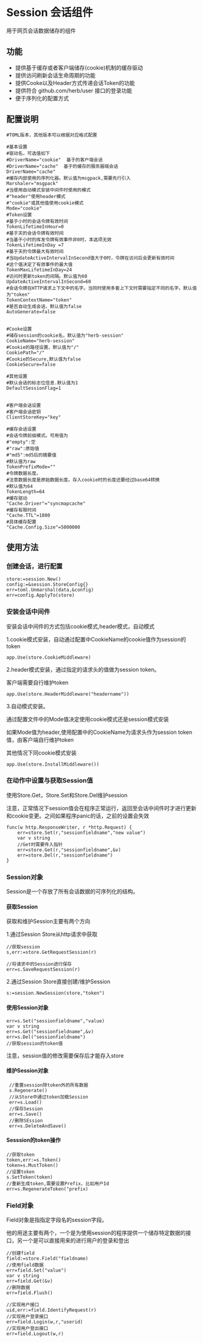 # Session 会话组件

用于网页会话数据储存的组件

## 功能
* 提供基于缓存或者客户端储存(cookie)机制的缓存驱动
* 提供访问刷新会话生命周期的功能
* 提供Cooke以及Header方式传递会话Token的功能
* 提供符合 github.com/herb/user 接口的登录功能
* 便于序列化的配置方式

## 配置说明

    #TOML版本，其他版本可以根据对应格式配置
    
    #基本设置
	#驱动名，可选值如下
	#DriverName="cookie"  基于的客户端会话
	#DriverName="cache"  基于的缓存的服务器端会话
    DriverName="cache"
	#缓存内部使用的序列化器。默认值为msgpack,需要先行引入
	Marshaler="msgpack"
	#当使用自动模式安装中间件时使用的模式
	#"header"使用header模式
	#"cookie"或其他值使用cookie模式
	Mode="cookie"
    #Token设置
	#基于小时的会话令牌有效时间
	TokenLifetimeInHour=0
	#基于天的会话令牌有效时间
	#当基于小时的挥发令牌有效事件非0时，本选项无效
	TokenLifetimeInDay =7
    #基于天的令牌最大有效时间
	#当UpdateActiveIntervalInSecond值大于0时，令牌在访问后会更新有效时间
	#这个值决定了有效事件的最大值
	TokenMaxLifetimeInDay=24
	#访问时更新token的间隔。默认值为60
	UpdateActiveIntervalInSecond=60
	#会话令牌在HTTP请求上下文中的名字。当同时使用多套上下文时需要指定不同的名字。默认值为"token"
	TokenContextName="token"
	#是否自动生成会话，默认值为false
	AutoGenerate=false


    #Cooke设置
	#储存session的cookie名，默认值为"herb-session"
	CookieName="herb-session"
	#Cookie的路径设置，默认值为"/"
	CookiePath="/"
	#Cookie的Secure,默认值为false
	CookieSecure=false

	#其他设置
	#默认会话的标志位信息.默认值为1
	DefaultSessionFlag=1


    #客户端会话设置
	#客户端会话密钥
    ClientStoreKey="key"

    #缓存会话设置
	#会话令牌前缀模式。可用值为
	#"empty":空
	#"raw":原始值
	#"md5":md5后的摘要值
	#默认值为raw
	TokenPrefixMode=""
	#令牌数据长度。
	#注意数据长度是原始数据长度。存入cookie时的长度还要经过base64转换
	#默认值为64
	TokenLength=64
	#缓存驱动
	"Cache.Driver"="syncmapcache"
	#缓存有限时间
    "Cache.TTL"=1800
	#具体缓存配置
    "Cache.Config.Size"=5000000

## 使用方法

### 创建会话，进行配置

    store:=session.New()
	config:=&session.StoreConfig{}
	err=toml.Unmarshal(data,&config)
	err=config.ApplyTo(store)

### 安装会话中间件

安装会话中间件的方式包括cookie模式,header模式，自动模式

1.cookie模式安装，自动通过配置中CookieName的cookie值作为session的token

    app.Use(store.CookieMiddleware)

2.header模式安装，通过指定的请求头的值做为session token。

客户端需要自行维护token

    app.Use(store.HeaderMiddleware("headername"))

3.自动模式安装。

通过配置文件中的Mode值决定使用cookie模式还是session模式安装

如果Mode值为header,使用配置中的CookieName为请求头作为session token值，由客户端自行维护token

其他情况下同cookie模式安装

    app.Use(store.InstallMiddleware())

### 在动作中设置与获取Session值

使用Store.Get，Store.Set和Store.Del维护session

注意，正常情况下session值会在程序正常运行，返回至会话中间件时才进行更新和cookie变更。之间如果程序panic的话，之前的设置会失效

    func(w http.ResponseWriter, r *http.Request) {
		err=store.Set(r,"sessionfieldname","new value")
		var v string
		//Get时需要传入指针
		err=store.Get(r,"sessionfieldname",&v)
		err=store.Del(r,"sessionfieldname")
	}

### Session对象

Session是一个存放了所有会话数据的可序列化的结构。

#### 获取Session

获取和维护Session主要有两个方向

1.通过Session Store从http请求中获取

    //获取session
	s,err:=store.GetRequestSession(r)

	//将请求中的Session进行保存
	err=s.SaveRequestSession(r)

2.通过Session Store直接创建/维护Session

    s:=session.NewSession(store,"token")

#### 使用Session对象

	err=s.Set("sessionfieldname","value)
	var v string
    err=s.Get("sessionfieldname",&v)
	err=s.Del("sessionfieldname")
	//获取session的token值

注意，session值的修改需要保存后才能存入store

#### 维护Session对象
 
     //重置session除token外的所有数据
	 s.Regenerate()
	 //从Store中通过token加载Session
	 err=s.Load()
	 //保存Session
	 err=s.Save()
	 //删除SEssion
	 err=s.DeleteAndSave()

#### Sesssion的token操作

    //获取token
	token,err:=s.Token()
	token=s.MustToken()
	//设置token
	s.SetToken(token)
	//重新生成token,需要设置Prefix，比如用户Id
	err=s.RegenerateToken("prefix)

### Field对象

Field对象是指指定字段名的session字段。

他的用途主要有两个，一个是为使用session的程序提供一个储存特定数据的接口，另一个是可以直接用来的进行用户的登录和登出

    //创建field
	field:=store.Field("fieldname)
	//使用field数据
	err=field.Set("value")
	var v string
	err=field.Get(&v)
	//删除数据
	err=field.Flush()

	//实现用户接口
	uid,err:=field.IdentifyRequest(r)
	//实现用户登录接口
	err=field.Login(w,r,"userid)
	//实现用户登出接口
	err=field.Logout(w,r)